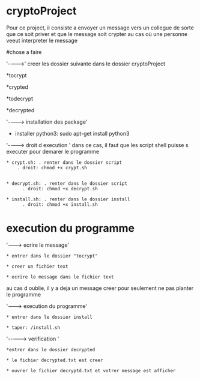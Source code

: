 # cryptoProject
Pour ce project, il consiste a envoyer un message vers un collegue de sorte que ce soit priver et que le message soit crypter au cas où une personne veeut interpreter le message 

#chose a faire

'---->' creer les dossier suivante dans le dossier cryptoProject

   *tocrypt

   *crypted

   *todecrypt

   *decrypted


'----> installation des package'
   * installer python3: sudo apt-get install python3

'----> droit d execution '
dans ce cas, il faut que les script shell puisse s executer pour demarer le programme
    
    * crypt.sh: . renter dans le dossier script
		. droit: chmod +x crypt.sh
 

    * decrypt.sh: . renter dans le dossier script
		  . droit: chmod +x decrypt.sh
    
    * install.sh: . renter dans le dossier install
		  . droit: chmod +x install.sh

# execution du programme

'---> ecrire le message'

	* entrer dans le dossier "tocrypt"

	* creer un fichier text 

	* ecrire le message dans le fichier text

au cas d oublie, il y a deja un message creer pour seulement ne pas planter le programme 


'---> execution du programme'

 	* entrer dans le dossier install

	* taper: /install.sh

'-----> verification '

	*entrer dans le dossier decrypted

	* le fichier decrypted.txt est creer 

	* ouvrer le fichier decryptd.txt et votrer message est afficher
